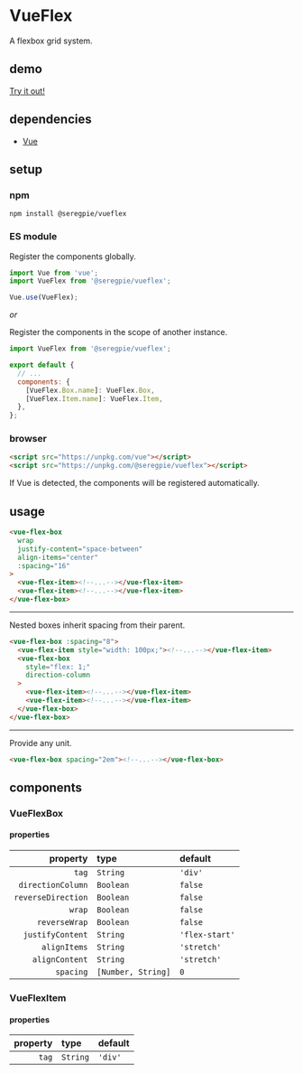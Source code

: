 # VueFlex

A flexbox grid system.

## demo

[Try it out!](https://seregpie.github.io/VueFlex/)

## dependencies

- [Vue](https://github.com/vuejs/vue)

## setup

### npm

```shell
npm install @seregpie/vueflex
```

### ES module

Register the components globally.

```javascript
import Vue from 'vue';
import VueFlex from '@seregpie/vueflex';

Vue.use(VueFlex);
```

*or*

Register the components in the scope of another instance.

```javascript
import VueFlex from '@seregpie/vueflex';

export default {
  // ...
  components: {
    [VueFlex.Box.name]: VueFlex.Box,
    [VueFlex.Item.name]: VueFlex.Item,
  },
};
```

### browser

```html
<script src="https://unpkg.com/vue"></script>
<script src="https://unpkg.com/@seregpie/vueflex"></script>
```

If Vue is detected, the components will be registered automatically.

## usage

```html
<vue-flex-box
  wrap
  justify-content="space-between"
  align-items="center"
  :spacing="16"
>
  <vue-flex-item><!--...--></vue-flex-item>
  <vue-flex-item><!--...--></vue-flex-item>
</vue-flex-box>
```

---

Nested boxes inherit spacing from their parent.

```html
<vue-flex-box :spacing="8">
  <vue-flex-item style="width: 100px;"><!--...--></vue-flex-item>
  <vue-flex-box
    style="flex: 1;"
    direction-column
  >
    <vue-flex-item><!--...--></vue-flex-item>
    <vue-flex-item><!--...--></vue-flex-item>
  </vue-flex-box>
</vue-flex-box>
```

---

Provide any unit.

```html
<vue-flex-box spacing="2em"><!--...--></vue-flex-box>
```

## components

### VueFlexBox

#### properties

| property | type | default |
| ---: | :--- | :--- |
| `tag` | `String` | `'div'` |
| `directionColumn` | `Boolean` | `false` |
| `reverseDirection` | `Boolean` | `false` |
| `wrap` | `Boolean` | `false` |
| `reverseWrap` | `Boolean` | `false` |
| `justifyContent` | `String` | `'flex-start'` |
| `alignItems` | `String` | `'stretch'` |
| `alignContent` | `String` | `'stretch'` |
| `spacing` | `[Number, String]` | `0` |

### VueFlexItem

#### properties

| property | type | default |
| ---: | :--- | :--- |
| `tag` | `String` | `'div'` |
